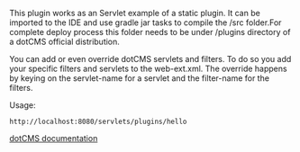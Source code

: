 This plugin works as an Servlet example of a static plugin. It can be imported to the IDE and use gradle jar tasks to compile the /src folder.For complete deploy process this folder needs to be under /plugins directory of a dotCMS official distribution.

You can add or even override dotCMS servlets and filters. To do so you add your specific filters and servlets to the web-ext.xml. The override happens by keying on the servlet-name for a servlet and the filter-name for the filters.

Usage:
```
http://localhost:8080/servlets/plugins/hello
```

[dotCMS documentation](https://dotcms.com/docs/latest/servlets-and-filters)
